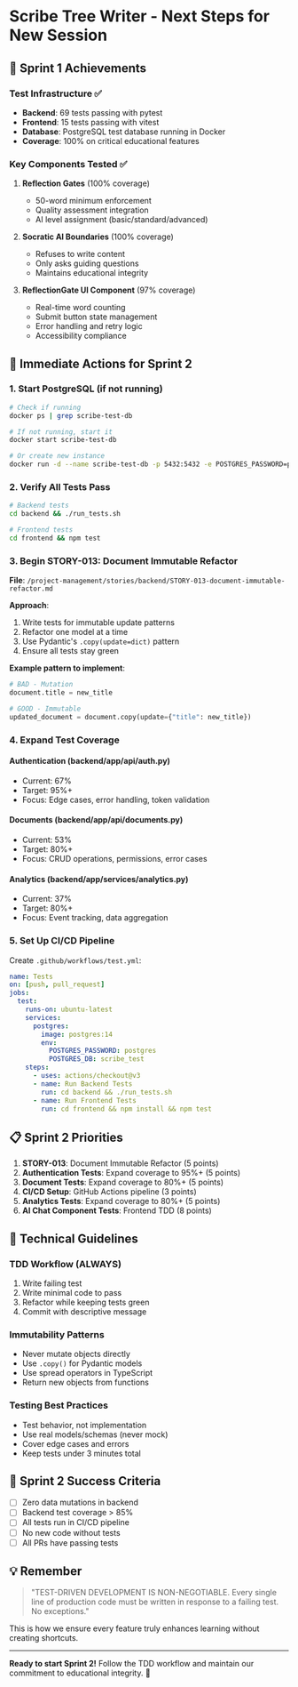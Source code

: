 # Scribe Tree Writer - Next Steps for New Session

## 🎉 Sprint 1 Achievements

### Test Infrastructure ✅
- **Backend**: 69 tests passing with pytest
- **Frontend**: 15 tests passing with vitest
- **Database**: PostgreSQL test database running in Docker
- **Coverage**: 100% on critical educational features

### Key Components Tested ✅
1. **Reflection Gates** (100% coverage)
   - 50-word minimum enforcement
   - Quality assessment integration
   - AI level assignment (basic/standard/advanced)

2. **Socratic AI Boundaries** (100% coverage)
   - Refuses to write content
   - Only asks guiding questions
   - Maintains educational integrity

3. **ReflectionGate UI Component** (97% coverage)
   - Real-time word counting
   - Submit button state management
   - Error handling and retry logic
   - Accessibility compliance

## 🚀 Immediate Actions for Sprint 2

### 1. Start PostgreSQL (if not running)
```bash
# Check if running
docker ps | grep scribe-test-db

# If not running, start it
docker start scribe-test-db

# Or create new instance
docker run -d --name scribe-test-db -p 5432:5432 -e POSTGRES_PASSWORD=postgres -e POSTGRES_DB=scribe_test postgres:14
```

### 2. Verify All Tests Pass
```bash
# Backend tests
cd backend && ./run_tests.sh

# Frontend tests
cd frontend && npm test
```

### 3. Begin STORY-013: Document Immutable Refactor
**File**: `/project-management/stories/backend/STORY-013-document-immutable-refactor.md`

**Approach**:
1. Write tests for immutable update patterns
2. Refactor one model at a time
3. Use Pydantic's `.copy(update=dict)` pattern
4. Ensure all tests stay green

**Example pattern to implement**:
```python
# BAD - Mutation
document.title = new_title

# GOOD - Immutable
updated_document = document.copy(update={"title": new_title})
```

### 4. Expand Test Coverage

#### Authentication (backend/app/api/auth.py)
- Current: 67%
- Target: 95%+
- Focus: Edge cases, error handling, token validation

#### Documents (backend/app/api/documents.py)
- Current: 53%
- Target: 80%+
- Focus: CRUD operations, permissions, error cases

#### Analytics (backend/app/services/analytics.py)
- Current: 37%
- Target: 80%+
- Focus: Event tracking, data aggregation

### 5. Set Up CI/CD Pipeline
Create `.github/workflows/test.yml`:
```yaml
name: Tests
on: [push, pull_request]
jobs:
  test:
    runs-on: ubuntu-latest
    services:
      postgres:
        image: postgres:14
        env:
          POSTGRES_PASSWORD: postgres
          POSTGRES_DB: scribe_test
    steps:
      - uses: actions/checkout@v3
      - name: Run Backend Tests
        run: cd backend && ./run_tests.sh
      - name: Run Frontend Tests
        run: cd frontend && npm install && npm test
```

## 📋 Sprint 2 Priorities

1. **STORY-013**: Document Immutable Refactor (5 points)
2. **Authentication Tests**: Expand coverage to 95%+ (5 points)
3. **Document Tests**: Expand coverage to 80%+ (5 points)
4. **CI/CD Setup**: GitHub Actions pipeline (3 points)
5. **Analytics Tests**: Expand coverage to 80%+ (5 points)
6. **AI Chat Component Tests**: Frontend TDD (8 points)

## 🔧 Technical Guidelines

### TDD Workflow (ALWAYS)
1. Write failing test
2. Write minimal code to pass
3. Refactor while keeping tests green
4. Commit with descriptive message

### Immutability Patterns
- Never mutate objects directly
- Use `.copy()` for Pydantic models
- Use spread operators in TypeScript
- Return new objects from functions

### Testing Best Practices
- Test behavior, not implementation
- Use real models/schemas (never mock)
- Cover edge cases and errors
- Keep tests under 3 minutes total

## 🎯 Sprint 2 Success Criteria

- [ ] Zero data mutations in backend
- [ ] Backend test coverage > 85%
- [ ] All tests run in CI/CD pipeline
- [ ] No new code without tests
- [ ] All PRs have passing tests

## 💡 Remember

> "TEST-DRIVEN DEVELOPMENT IS NON-NEGOTIABLE. Every single line of production code must be written in response to a failing test. No exceptions."

This is how we ensure every feature truly enhances learning without creating shortcuts.

---

**Ready to start Sprint 2!** Follow the TDD workflow and maintain our commitment to educational integrity. 🚀